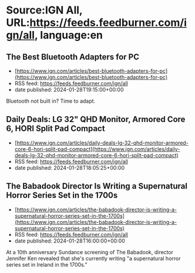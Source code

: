 # Source:IGN All, URL:https://feeds.feedburner.com/ign/all, language:en

## The Best Bluetooth Adapters for PC
 - [https://www.ign.com/articles/best-bluetooth-adapters-for-pc](https://www.ign.com/articles/best-bluetooth-adapters-for-pc)
 - RSS feed: https://feeds.feedburner.com/ign/all
 - date published: 2024-01-28T19:15:00+00:00

Bluetooth not built in? Time to adapt.

## Daily Deals: LG 32" QHD Monitor, Armored Core 6, HORI Split Pad Compact
 - [https://www.ign.com/articles/daily-deals-lg-32-qhd-monitor-armored-core-6-hori-split-pad-compact](https://www.ign.com/articles/daily-deals-lg-32-qhd-monitor-armored-core-6-hori-split-pad-compact)
 - RSS feed: https://feeds.feedburner.com/ign/all
 - date published: 2024-01-28T18:05:25+00:00



## The Babadook Director Is Writing a Supernatural Horror Series Set in the 1700s
 - [https://www.ign.com/articles/the-babadook-director-is-writing-a-supernatural-horror-series-set-in-the-1700s](https://www.ign.com/articles/the-babadook-director-is-writing-a-supernatural-horror-series-set-in-the-1700s)
 - RSS feed: https://feeds.feedburner.com/ign/all
 - date published: 2024-01-28T16:00:00+00:00

At a 10th anniversary Sundance screening of The Babadook, director Jennifer Ken revealed that she's currently writing "a supernatural horror series set in Ireland in the 1700s."

